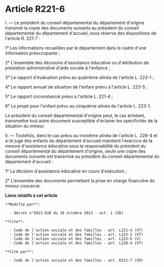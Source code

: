 # Article R221-6

I. ― Le président du conseil départemental du département d'origine transmet la copie des documents suivants au président du
conseil départemental du département d'accueil, sous réserve des dispositions de l'article R. 221-7 : 

1° Les informations recueillies par le département dans le cadre d'une information préoccupante ; 

2° L'ensemble des décisions d'assistance éducative ou d'attribution de prestation administrative d'aide sociale à
l'enfance ; 

3° Le rapport d'évaluation prévu au quatrième alinéa de l'article L. 223-1 ; 

4° Le rapport annuel de situation de l'enfant prévu à l'article L. 223-5 ; 

5° Le rapport circonstancié prévu à l'article L. 221-4 ; 

6° Le projet pour l'enfant prévu au cinquième alinéa de l'article L. 223-1. 

Le président du conseil départemental d'origine peut, le cas échéant, transmettre tout autre document susceptible d'éclairer
les spécificités de la situation du mineur. 

II. ― Toutefois, dans le cas prévu au troisième alinéa de l'article L. 228-4 et si le juge des enfants du département
d'accueil maintient l'exercice de la mesure d'assistance éducative sous la responsabilité du président du conseil
départemental du département d'origine, seule une copie des documents suivants est transmise au président du conseil
départemental du département d'accueil : 

1° La décision d'assistance éducative en cours d'exécution ; 

2° L'ensemble des documents permettant la prise en charge financière du mineur concerné.

**Liens relatifs à cet article**

	**Modifié par**:

	  - Décret n°2013-938 du 18 octobre 2013 - art. 1 (VD)

	**Cite**:

	  - Code de l'action sociale et des familles - art. L221-4 (VT)
	  - Code de l'action sociale et des familles - art. L223-1 (VT)
	  - Code de l'action sociale et des familles - art. L223-5 (V)
	  - Code de l'action sociale et des familles - art. L228-4 (VT)

	**Cité par**:

	  - Code de l'action sociale et des familles - art. R221-7 (VD)
